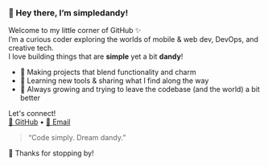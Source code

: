 ### 🌼 Hey there, I’m simpledandy!

Welcome to my little corner of GitHub ✨  
I’m a curious coder exploring the worlds of mobile & web dev, DevOps, and creative tech.  
I love building things that are **simple** yet a bit **dandy**!  

- 🎨 Making projects that blend functionality and charm  
- 🚀 Learning new tools & sharing what I find along the way  
- 🌱 Always growing and trying to leave the codebase (and the world) a bit better

Let's connect!  
[🐙 GitHub](https://github.com/simpledandy) • [💌 Email](mailto:your-email@example.com)

> “Code simply. Dream dandy.”

🌟 Thanks for stopping by!
